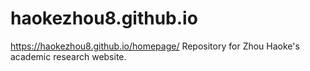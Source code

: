 # haokezhou8.github.io
https://haokezhou8.github.io/homepage/
Repository for Zhou Haoke's academic research website.
